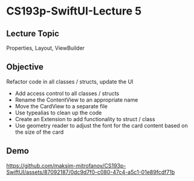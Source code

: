 #  CS193p-SwiftUI-Lecture 5

## Lecture Topic
Properties, Layout, ViewBuilder

## Objective
Refactor code in all classes / structs, update the UI

* Add access control to all classes / structs
* Rename the ContentView to an appropriate name
* Move the CardView to a separate file
* Use typealias to clean up the code
* Create an Extension to add functionality to struct / class
* Use geometry reader to adjust the font for the card content based on the size of the card



## Demo




https://github.com/maksim-mitrofanov/CS193p-SwiftUI/assets/87092187/0dc9d7f0-c080-47c4-a5c1-01e89fcdf71b


